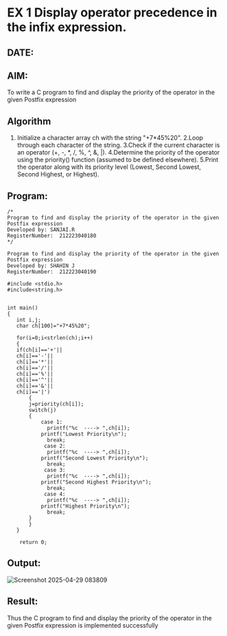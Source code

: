 # EX 1 Display operator precedence in the infix expression.
## DATE:
## AIM:
To write a C program to find and display the priority of the operator in the given Postfix expression

## Algorithm
1. Initialize a character array ch with the string "+7*45%20".
2.Loop through each character of the string.
3.Check if the current character is an operator (+, -, *, /, %, ^, &, |).
4.Determine the priority of the operator using the priority() function (assumed to be defined elsewhere).
5.Print the operator along with its priority level (Lowest, Second Lowest, Second Highest, or Highest).
 

## Program:
```
/*
Program to find and display the priority of the operator in the given Postfix expression
Developed by: SANJAI.R
RegisterNumber:  212223040180
*/
```
```
Program to find and display the priority of the operator in the given Postfix expression
Developed by: SHAHIN J
RegisterNumber:  212223040190

#include <stdio.h>
#include<string.h>

   
int main()
{
   int i,j;
   char ch[100]="+7*45%20";
   
   for(i=0;i<strlen(ch);i++)
   {
   if(ch[i]=='+'||
   ch[i]=='-'||
   ch[i]=='*'||
   ch[i]=='/'||
   ch[i]=='%'||
   ch[i]=='^'||
   ch[i]=='&'||
   ch[i]=='|')
       {
       j=priority(ch[i]);
       switch(j)
       {
           case 1:
             printf("%c  ----> ",ch[i]);
           printf("Lowest Priority\n");
             break;
            case 2:
             printf("%c  ----> ",ch[i]);
           printf("Second Lowest Priority\n");
             break;
            case 3:
             printf("%c  ----> ",ch[i]);
           printf("Second Highest Priority\n"); 
             break;
            case 4:
             printf("%c  ----> ",ch[i]);
           printf("Highest Priority\n");
             break;
       }
       }
   }
   
    return 0;
```

## Output:
![Screenshot 2025-04-29 083809](https://github.com/user-attachments/assets/3583a89c-8471-4857-bc1a-744a86793019)



## Result:
Thus the C program to find and display the priority of the operator in the given Postfix expression is implemented successfully
